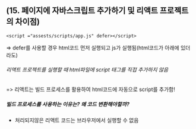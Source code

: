 ## (15. 페이지에 자바스크립트 추가하기 및 리액트 프로젝트의 차이점)
```<script ="assests/scripts/app.js" defer></script>```

=> defer를 사용할 경우 html코드 먼저 실행되고 js가 실행됨(html코드가 아래에 있더라도)

###### 리액트 프로젝트를 실행할 때 html파일에 script 태그를 직접 추가하지 않음<br>
  => 리액트는 빌드 프로세스를 활용하여 html코드에 자동으로 script를 추가함!

##### 빌드 프로세스를 사용하는 이유는? 왜 코드 변환해야할까?
- 처리되지않은 리액트 코드는 브라우저에서 실행할 수 없음

